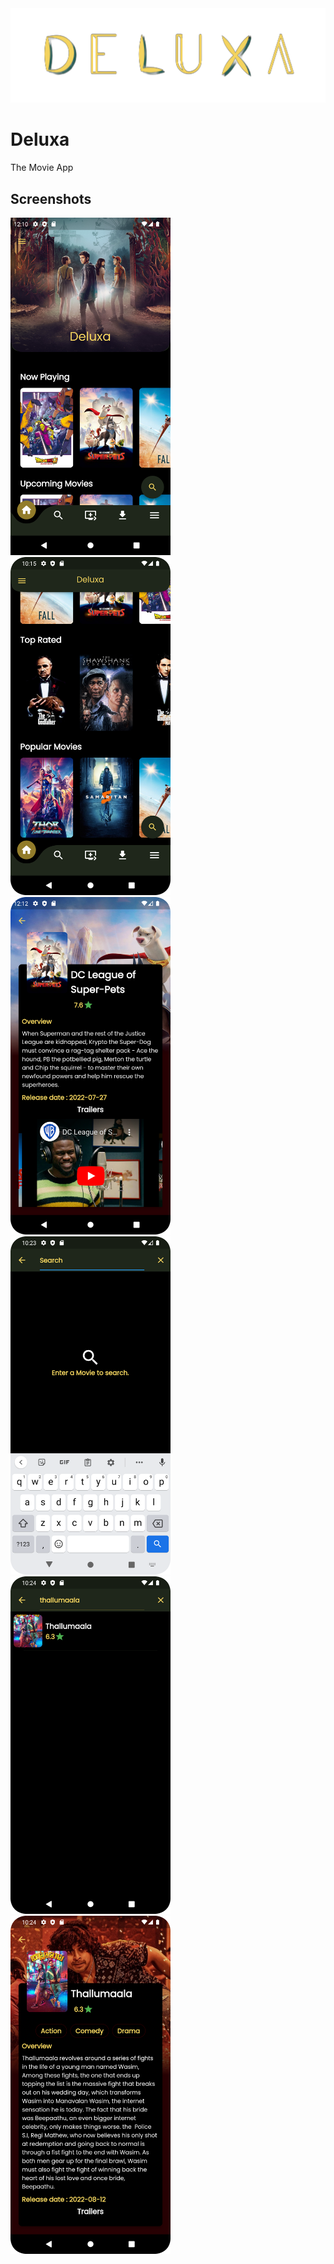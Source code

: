 <img src="./assets/images/deluxa_skl2.png" title="" alt="Deluxa_skeleton1.png" width="765">

# **Deluxa**

The Movie App

## Screenshots

<p>
<img title="" src="./screenshots/Screenshot_20220909_121038.png" alt="Home" data-align="inline" width="256">
<img title="" src="./screenshots/Screenshot_20220909_221511.png" alt="home2" data-align="inline" width="256">
<img src="./screenshots/Screenshot_20220909_121305.png" title="" alt="moviedetails" width="256">
<img src="./screenshots/Screenshot_20220909_222327.png" title="" alt="moviesearch" width="256">
<img src="./screenshots/Screenshot_20220909_222421.png" title="" alt="moviesearch2" width="256">
<img src="./screenshots/Screenshot_20220909_222439.png" title="" alt="moviesearch2" width="256">
</p>
